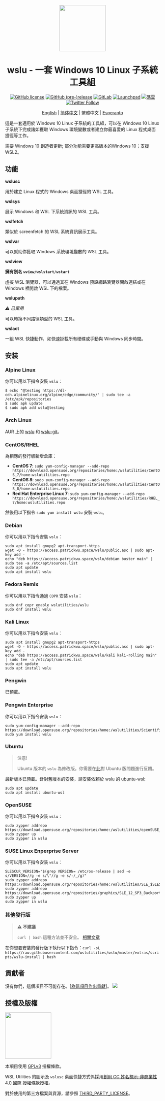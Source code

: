 <div align="center">

<img width="150" height="150" src="extras/icon.png">

# wslu - 一套 Windows 10 Linux 子系統工具組

[![GitHub license](https://img.shields.io/github/license/wslutilities/wslu?style=flat-square&label=授權條款&color=blue&logo=github)](https://github.com/wslutilities/wslu/blob/master/LICENSE)
[![GitHub (pre-)release](https://img.shields.io/github/v/release/wslutilities/wslu?include_prereleases&label=版本&logo=github&style=flat-square)](https://github.com/wslutilities/wslu)
[![GitLab](https://img.shields.io/static/v1?label=gitlab&logo=gitlab&color=E24329&message=已映象&style=flat-square)](https://gitlab.com/callmepk/wslu)
[![Launchpad](https://img.shields.io/static/v1?label=launchpad&logo=launchpad&color=F8C300&message=已映象&style=flat-square)](https://launchpad.net/wslu)
[![碼雲](https://img.shields.io/static/v1?label=碼雲&color=C71D23&message=已映象&style=flat-square)](https://gitee.com/mirrors/wslu)
[![Twitter Follow](https://img.shields.io/twitter/follow/wslutilities?style=flat-square&logo=twitter&color=1DA1F2&label=跟隨)
](https://twitter.com/wslutilities)

[English](README.md) | [简体中文](README.hans.md) | 繁體中文 | [Esperanto](README.eo.md)

</div>

這是一套適用於 Windows 10 Linux 子系統的工具組，可以在 Windows 10 Linux 子系統下完成諸如獲取 Windows 環境變數或者建立你最喜愛的 Linux 程式桌面捷徑等工作。

需要 Windows 10 創造者更新; 部分功能需要更高版本的Windows 10；支援 WSL2。

## 功能

**wslusc**

用於建立 Linux 程式的 Windows 桌面捷徑的 WSL 工具。

**wslsys**

展示 Windows 和 WSL 下系統資訊的 WSL 工具。

**wslfetch**

類似於 screenfetch 的 WSL 系統資訊展示工具。

**wslvar**

可以幫助你獲取 Windows 系統環境變數的 WSL 工具。

**wslview**

**擁有別名 `wview/wslstart/wstart`**

虛擬 WSL 瀏覽器，可以通過其在 Windows 預設網路瀏覽器開啟連結或在 Windows 裡開啟 WSL 下的檔案。

**wslupath**

*⚠ 已棄用*

可以轉換不同路徑類型的 WSL 工具。

**wslact**

一組 WSL 快捷動作，如快速掛載所有硬碟或手動與 Windows 同步時間。


## 安装

### Alpine Linux

你可以用以下指令安裝 `wslu`：

```
$ echo "@testing https://dl-cdn.alpinelinux.org/alpine/edge/community/" | sudo tee -a /etc/apk/repositories
$ sudo apk update
$ sudo apk add wslu@testing
```

### Arch Linux

AUR 上的 [wslu](https://aur.archlinux.org/packages/wslu/) 和 [wslu-git](https://aur.archlinux.org/packages/wslu-git/)。

### CentOS/RHEL

為相應的發行版新增倉庫：

- **CentOS 7**: `sudo yum-config-manager --add-repo https://download.opensuse.org/repositories/home:/wslutilities/CentOS_7/home:wslutilities.repo`
- **CentOS 8**: `sudo yum-config-manager --add-repo https://download.opensuse.org/repositories/home:/wslutilities/CentOS_8/home:wslutilities.repo`
- **Red Hat Enterprise Linux 7**: `sudo yum-config-manager --add-repo https://download.opensuse.org/repositories/home:/wslutilities/RHEL_7/home:wslutilities.repo`

然後用以下指令 `sudo yum install wslu` 安裝 `wslu`。


### Debian

你可以用以下指令安裝 `wslu`：

```
sudo apt install gnupg2 apt-transport-https
wget -O - https://access.patrickwu.space/wslu/public.asc | sudo apt-key add -
echo "deb https://access.patrickwu.space/wslu/debian buster main" | sudo tee -a /etc/apt/sources.list
sudo apt update
sudo apt install wslu
```

### Fedora Remix

你可以用以下指令通過 `COPR` 安裝 `wslu`：

```
sudo dnf copr enable wslutilities/wslu
sudo dnf install wslu
```

### Kali Linux

你可以用以下指令安装 `wslu`：

```
sudo apt install gnupg2 apt-transport-https
wget -O - https://access.patrickwu.space/wslu/public.asc | sudo apt-key add -
echo "deb https://access.patrickwu.space/wslu/kali kali-rolling main" | sudo tee -a /etc/apt/sources.list
sudo apt update
sudo apt install wslu
```

### Pengwin

已預載。

### Pengwin Enterprise

你可以用以下指令安装 `wslu`：

```
sudo yum-config-manager --add-repo https://download.opensuse.org/repositories/home:/wslutilities/ScientificLinux_7/home:wslutilities.repo
sudo yum install wslu
```

### Ubuntu

> 注意!
>
> Ubuntu 版本的 `wslu` 為修改版。你需要在[此](https://bugs.launchpad.net/ubuntu/+source/wslu)對 Ubuntu 版問題進行反饋。

最新版本已預載。針對舊版本的安裝，請安裝依賴於 wslu 的 ubuntu-wsl:

```
sudo apt update
sudo apt install ubuntu-wsl
```

### OpenSUSE

你可以用以下指令安装 `wslu`：

```
sudo zypper addrepo https://download.opensuse.org/repositories/home:/wslutilities/openSUSE_Leap_15.1/home:wslutilities.repo
sudo zypper up
sudo zypper in wslu
```

### SUSE Linux Enperprise Server

你可以用以下指令安装 `wslu`：

```
SLESCUR_VERSION="$(grep VERSION= /etc/os-release | sed -e s/VERSION=//g -e s/\"//g -e s/-/_/g)"
sudo zypper addrepo https://download.opensuse.org/repositories/home:/wslutilities/SLE_$SLESCUR_VERSION/home:wslutilities.repo
sudo zypper addrepo https://download.opensuse.org/repositories/graphics/SLE_12_SP3_Backports/graphics.repo
sudo zypper up
sudo zypper in wslu
```

### 其他發行版

> **⚠ 不建議**
> 
> `curl | bash` 這種方法並不安全。 [相關文章](https://sandstorm.io/news/2015-09-24-is-curl-bash-insecure-pgp-verified-install)

在你想要安裝的發行版下執行以下指令：`curl -sL https://raw.githubusercontent.com/wslutilities/wslu/master/extras/scripts/wslu-install | bash`

## 貢獻者

沒有你們，這個項目不可能存在。[[為這項目作出貢獻](CONTRIBUTING.md)]。
<img src="https://opencollective.com/wslu/contributors.svg?width=890&button=false" />

## 授權及版權

<img width="150" src="https://www.gnu.org/graphics/gplv3-with-text-136x68.png">

本項目使用 [GPLv3](LICENSE) 授權條款。

WSL Utilities 的圖示及 `wslusc` 桌面快捷方式係採用[創用 CC 姓名標示-非商業性 4.0 國際 授權條款](http://creativecommons.org/licenses/by-nc/4.0/)授權。

對於使用的第三方檔案與資源，請參照 [THIRD_PARTY_LICENSE](THIRD_PARTY_LICENSE)。
